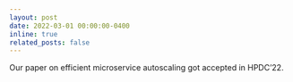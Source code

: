```yaml
---
layout: post
date: 2022-03-01 00:00:00-0400
inline: true
related_posts: false
---
```


Our paper on efficient microservice autoscaling got accepted in HPDC’22.